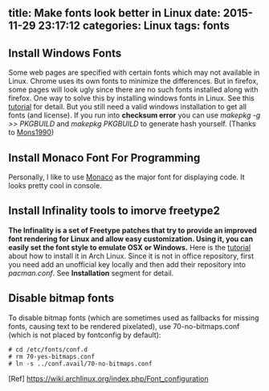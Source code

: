 title: Make fonts look better in Linux
date: 2015-11-29 23:17:12
categories: Linux
tags: fonts
---

##  Install Windows Fonts
Some web pages are specified with certain fonts which may not available in Linux. Chrome uses its own fonts to minimize the differences. But in firefox, some pages will look ugly since there are no such fonts installed along with firefox. One way to solve this by installing windows fonts in Linux. See this [tutorial](https://wiki.archlinux.org/index.php/Microsoft_fonts) for detail.
But you still need a valid windows installation to get all fonts (and license). If you run into **checksum error** you can use *makepkg -g >> PKGBUILD* and *makepkg PKGBUILD* to generate hash yourself. (Thanks to [Mons1990](https://aur.archlinux.org/pkgbase/ttf-ms-win10/?comments=all))

## Install Monaco Font For Programming
Personally, I like to use [Monaco](https://github.com/todylu/monaco.ttf) as the major font for displaying code. It looks pretty cool in console.

## Install Infinality tools to imorve freetype2
**The Infinality is a set of Freetype patches that try to provide an improved font rendering for Linux and allow easy customization. Using it, you can easily set the font style to emulate OSX or Windows.**
Here is the [tutorial](https://wiki.archlinux.org/index.php/Infinality) about how to install it in Arch Linux. Since it is not in office repository, first you need add an unofficial key locally and then add their repository into *pacman.conf*. See **Installation** segment for detail.

## Disable bitmap fonts
To disable bitmap fonts (which are sometimes used as fallbacks for missing fonts, causing text to be rendered pixelated), use 70-no-bitmaps.conf (which is not placed by fontconfig by default):
``` shell
# cd /etc/fonts/conf.d
# rm 70-yes-bitmaps.conf
# ln -s ../conf.avail/70-no-bitmaps.conf
```

[Ref]
<https://wiki.archlinux.org/index.php/Font_configuration>
